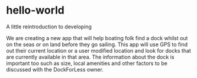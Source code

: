 # hello-world
A little reintroduction to developing

We are creating a new app that will help boating folk find a dock whilst out on the seas or on land before they go sailing.  This app will use GPS to find out their current location or a user modified location and look for docks that are currently available in that area.  The information about the dock is important too such as size, local amenities and other factors to be discussed with the DockForLess owner.
